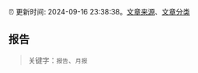 :alarm_clock: 更新时间: 2024-09-16 23:38:38。[文章来源](/README.md)、[文章分类](/TAGS.md)

## 报告


> 关键字：`报告`、`月报`




